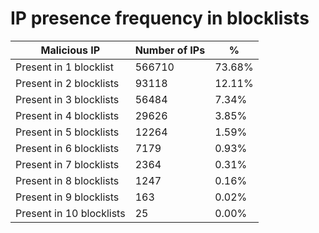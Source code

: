# IP presence frequency in blocklists
| Malicious IP | Number of IPs | % |
|----|----|----|
| Present in 1 blocklist | 566710 | 73.68% |
| Present in 2 blocklists | 93118 | 12.11% |
| Present in 3 blocklists | 56484 | 7.34% |
| Present in 4 blocklists | 29626 | 3.85% |
| Present in 5 blocklists | 12264 | 1.59% |
| Present in 6 blocklists | 7179 | 0.93% |
| Present in 7 blocklists | 2364 | 0.31% |
| Present in 8 blocklists | 1247 | 0.16% |
| Present in 9 blocklists | 163 | 0.02% |
| Present in 10 blocklists | 25 | 0.00% |
